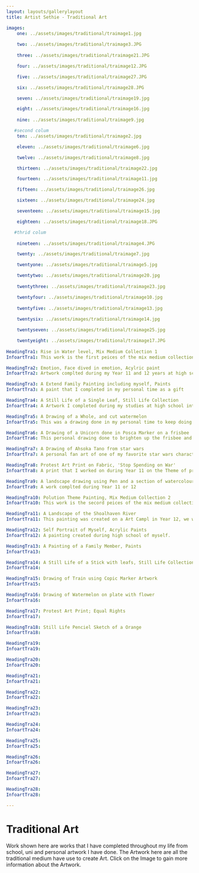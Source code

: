 ```yaml
---
layout: layouts/gallerylayout
title: Artist Sethie - Traditional Art

images:
    one: ../assets/images/traditional/traimage1.jpg
  
    two: ../assets/images/traditional/traimage3.JPG
    
    three: ../assets/images/traditional/traimage21.JPG

    four: ../assets/images/traditional/traimage12.JPG

    five: ../assets/images/traditional/traimage27.JPG

    six: ../assets/images/traditional/traimage28.JPG

    seven: ../assets/images/traditional/traimage19.jpg

    eight: ../assets/images/traditional/traimage16.jpg
   
    nine: ../assets/images/traditional/traimage9.jpg

   #second colum 
    ten: ../assets/images/traditional/traimage2.jpg

    eleven: ../assets/images/traditional/traimage6.jpg

    twelve: ../assets/images/traditional/traimage8.jpg

    thirteen: ../assets/images/traditional/traimage22.jpg

    fourteen: ../assets/images/traditional/traimage11.jpg

    fifteen: ../assets/images/traditional/traimage26.jpg

    sixteen: ../assets/images/traditional/traimage24.jpg

    seventeen: ../assets/images/traditional/traimage15.jpg

    eighteen: ../assets/images/traditional/traimage18.JPG

   #thrid colum
   
    nineteen: ../assets/images/traditional/traimage4.JPG

    twenty: ../assets/images/traditional/traimage7.jpg

    twentyone: ../assets/images/traditional/traimage5.jpg

    twentytwo: ../assets/images/traditional/traimage20.jpg
   
    twentythree: ../assets/images/traditional/traimage23.jpg

    twentyfour: ../assets/images/traditional/traimage10.jpg
    
    twentyfive: ../assets/images/traditional/traimage13.jpg
 
    twentysix: ../assets/images/traditional/traimage14.jpg

    twentyseven: ../assets/images/traditional/traimage25.jpg   

    twentyeight: ../assets/images/traditional/traimage17.JPG            
    
HeadingTra1: Rise in Water level, Mix Medium Collection 1
InfoartTra1: This work is the first peices of the mix medium collection. This work uses normal colour penceil and some watercolour penceil.

HeadingTra2: Emotion, Face dived in emotion, Acylric paint
InfoartTra2: Artwork complted during my Year 11 and 12 years at high school.

HeadingTra3: A Extend Family Painting including myself, Paints
InfoartTra3: A paint that I completed in my personal time as a gift 

HeadingTra4: A Still Life of a Single Leaf, Still Life Collection
InfoartTra4: A Artwork I completed during my studies at high school into still life drawing.

HeadingTra5: A Drawing of a Whole, and cut watermelon
InfoartTra5: This was a drawing done in my personal time to keep doing still life type drawing.

HeadingTra6: A Drawing of a Unicorn done in Posca Marker on a frisbee
InfoartTra6: This personal drawing done to brighten up the frisbee and add my own flare to the object.

HeadingTra7: A Drawing of Ahsoka Tano from star wars
InfoartTra7: A personal fan art of one of my favorite star wars characters.

HeadingTra8: Protest Art Print on Fabric, 'Stop Spending on War'
InfoartTra8: A print that I worked on during Year 11 on the Theme of protest Art. I decide to do my on the spending on war.

HeadingTra9: A landscape drawing using Pen and a section of watercolour
InfoartTra9: A work complted during Year 11 or 12

HeadingTra10: Polution Theme Painting, Mix Medium Collection 2
InfoartTra10: This work is the secord peices of the mix medium collection. This work uses acrylic paint to create this painting.

HeadingTra11: A Landscape of the Shoalhaven River
InfoartTra11: This painting was created on a Art Campl in Year 12, we were task to create a painting of the scenery that inclueded the Shoalhaven River

HeadingTra12: Self Portrait of Myself, Acrylic Paints
InfoartTra12: A painting created during high school of myself. 

HeadingTra13: A Painting of a Family Member, Paints
InfoartTra13: 

HeadingTra14: A Still Life of a Stick with leafs, Still Life Collection
InfoartTra14:

HeadingTra15: Drawing of Train using Copic Marker Artwork 
InfoartTra15:

HeadingTra16: Drawing of Watermelon on plate with flower
InfoartTra16:

HeadingTra17: Protest Art Print; Equal Rights
InfoartTra17:

HeadingTra18: Still Life Penciel Sketch of a Orange
InfoartTra18:

HeadingTra19:
InfoartTra19:

HeadingTra20: 
InfoartTra20: 

HeadingTra21:
InfoartTra21:

HeadingTra22:
InfoartTra22:

HeadingTra23:
InfoartTra23:

HeadingTra24:
InfoartTra24:

HeadingTra25:
InfoartTra25:

HeadingTra26:
InfoartTra26:

HeadingTra27:
InfoartTra27:

HeadingTra28:
InfoartTra28:

---
```

# Traditional Art
Work shown here are works that I have completed throughout my life from school, uni and personal artwork I have done. The Artwork here are all the traditional medium have use to create Art. Click on the Image to gain more information about the Artwork.

 


